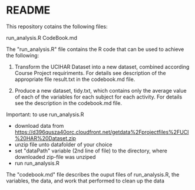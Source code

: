 README
======

This repository cotains the following files:

run_analysis.R
CodeBook.md

The "run_analysis.R" file contains the R code that can be used to achieve the following: 

1) Transform the UCIHAR Dataset into a new dataset, combined according Course Project requiriments. For details see description of the appropriate file result.txt in the codebook.md file. 

2) Produce a new dataset, tidy.txt, which contains only the average value of each of the variables for each subject for each activity. For details see the description in the codebook.md file.

Important: to use run_analysis.R

- download data from https://d396qusza40orc.cloudfront.net/getdata%2Fprojectfiles%2FUCI%20HAR%20Dataset.zip
- unzip file unto datafolder of your choice
- set "dataPath" variable (2nd line of file) to the directory, where downloaded zip-file was unziped
- run run_analysis.R

The "codebook.md" file describes the ouput files of run_analysis.R, the variables, the data, and work that performed to clean up the data


